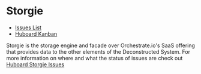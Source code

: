 Storgie
=======

 * [Issues List](https://github.com/Deconstructed/Storgie/issues)
 * [Huboard Kanban](https://huboard.com/Deconstructed/Storgie)

Storgie is the storage engine and facade over Orchestrate.io's SaaS offering that provides data to the other elements of the Deconstructed System. For more information on where and what the status of issues are check out [Huboard Storgie Issues](https://huboard.com/Adron/Storgie)

